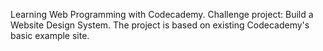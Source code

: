 Learning Web Programming with Codecademy.
Challenge project: Build a Website Design System.
The project is based on existing Codecademy's basic example site.
